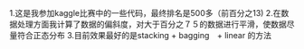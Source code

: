1.这是我参加kaggle比赛中的一些代码，最终排名是500多（前百分之13)
2.在数据处理方面我计算了数据的偏斜度，对大于百分之７５的数据进行平滑，使数据尽量符合正态分布
3.目前效果最好的是stacking + bagging　+ linear 的方法


